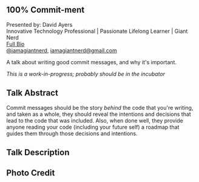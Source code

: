 100% Commit-ment
----------------

Presented by: David Ayers<br>
Innovative Technology Professional | Passionate Lifelong Learner | Giant Nerd <br>
[Full Bio](https://github.com/davidaayers/speaker-info/blob/master/bio.md)<br>
[@iamagiantnerd](https://twitter.com/iamagiantnerd), iamagiantnerd@gmail.com

A talk about writing good commit messages, and why it's important.

*This is a work-in-progress; probably should be in the incubator*

Talk Abstract
-------------

Commit messages should be the story *behind* the code that you're writing, and taken as a whole, 
they should reveal the intentions and decisions that lead to the code that was included. Also, 
when done well, they provide anyone reading your code (including your future self) a roadmap 
that guides them through those decisions and intentions.


Talk Description
----------------


Photo Credit
------------
